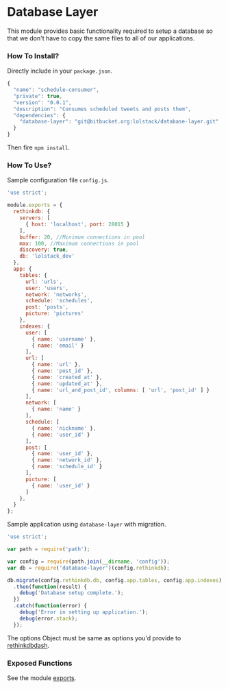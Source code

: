 # Database Layer #

This module provides basic functionality required to setup a database so that we don't have to copy the same files to all of our applications.

### How To Install? ###

Directly include in your `package.json`.

```javascript
{
  "name": "schedule-consumer",
  "private": true,
  "version": "0.0.1",
  "description": "Consumes scheduled tweets and posts them",
  "dependencies": {
    "database-layer": "git@bitbucket.org:lolstack/database-layer.git"
  }
}
```

Then fire `npm install`.

### How To Use? ###

Sample configuration file `config.js`.

```javascript
'use strict';

module.exports = {
  rethinkdb: {
    servers: [
      { host: 'localhost', port: 28015 }
    ],
    buffer: 20, //Minimum connections in pool
    max: 100, //Maximum connections in pool
    discovery: true,
    db: 'lolstack_dev'
  },
  app: {
    tables: {
      url: 'urls',
      user: 'users',
      network: 'networks',
      schedule: 'schedules',
      post: 'posts',
      picture: 'pictures'
    },
    indexes: {
      user: [
        { name: 'username' },
        { name: 'email' }
      ],
      url: [
        { name: 'url' },
        { name: 'post_id' },
        { name: 'created_at' },
        { name: 'updated_at' },
        { name: 'url_and_post_id', columns: [ 'url', 'post_id' ] }
      ],
      network: [
        { name: 'name' }
      ],
      schedule: [
        { name: 'nickname' },
        { name: 'user_id' }
      ],
      post: [
        { name: 'user_id' },
        { name: 'network_id' },
        { name: 'schedule_id' }
      ],
      picture: [
        { name: 'user_id' }
      ]
    },
  }
};
```

Sample application using `database-layer` with migration.

```javascript
'use strict';

var path = require('path');

var config = require(path.join(__dirname, 'config'));
var db = require('database-layer')(config.rethinkdb);

db.migrate(config.rethinkdb.db, config.app.tables, config.app.indexes)
  .then(function(result) {
    debug('Database setup complete.');
  })
  .catch(function(error) {
    debug('Error in setting up application.');
    debug(error.stack);
  });
```

The options Object must be same as options you'd provide to [rethinkdbdash](https://github.com/neumino/rethinkdbdash).


### Exposed Functions ###

See the module [exports](https://bitbucket.org/lolstack/database-layer/src/7a21c7bbcd3af3b073d5609780b8eb394d93b54c/index.js?at=master#index.js-590).
